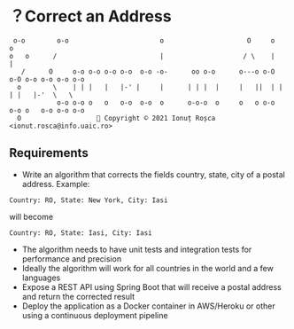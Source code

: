 # ？Correct an Address

```
 o-o        o-o                       o                     O     o    o                
o   o      /                          |                    / \    |    |                
   /      O     o-o o-o o-o o-o  o-o -o-      oo o-o      o---o o-O  o-O o-o o-o o-o o-o
  o        \    | | |   |   |-' |     |      | | |  |     |   ||  | |  | |   |-'  \   \ 
            o-o o-o o   o   o-o  o-o  o      o-o-o  o     o   o o-o  o-o o   o-o o-o o-o
  O                   🌠 Copyright © 2021 Ionuț Roșca <ionut.rosca@info.uaic.ro>        
```

## Requirements
- Write an algorithm that corrects the fields country, state, city of a postal address. Example: 
```
Country: RO, State: New York, City: Iasi
```
will become
```
Country: RO, State: Iasi, City: Iasi
```
- The algorithm needs to have unit tests and integration tests for performance and precision
- Ideally the algorithm will work for all countries in the world and a few languages
- Expose a REST API using Spring Boot that will receive a postal address and return the corrected result
- Deploy the application as a Docker container in AWS/Heroku or other using a continuous deployment pipeline
